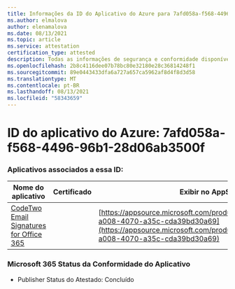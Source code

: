 ```yaml
---
title: Informações da ID do Aplicativo do Azure para 7afd058a-f568-4496-96b1-28d06ab3500f
ms.author: elmalova
author: elenamalova
ms.date: 08/13/2021
ms.topic: article
ms.service: attestation
certification_type: attested
description: Todas as informações de segurança e conformidade disponíveis para 7afd058a-f568-4496-96b1-28d06ab3500f.
ms.openlocfilehash: 2b8c4116dee07b78bc80e32180e28c36814248f1
ms.sourcegitcommit: 89e0443433dfa6a727a657ca5962af8d4f8d3d58
ms.translationtype: MT
ms.contentlocale: pt-BR
ms.lasthandoff: 08/13/2021
ms.locfileid: "58343659"
---
```

# <a name="azure-app-id-7afd058a-f568-4496-96b1-28d06ab3500f"></a>ID do aplicativo do Azure: 7afd058a-f568-4496-96b1-28d06ab3500f


### <a name="apps-associated-with-this-id"></a>Aplicativos associados a essa ID:
| **Nome do aplicativo** | **Certificado** | **Exibir no AppSource** |
|--------------|---------------|-----------------------|
| [CodeTwo Email Signatures for Office 365](https://docs.microsoft.com/microsoft-365-app-certification/forward/codetwo.3d2daeb9-a008-4070-a35c-cda39bd30a69) |  | [https://appsource.microsoft.com/product/office/codetwo.3d2daeb9-a008-4070-a35c-cda39bd30a69](https://appsource.microsoft.com/product/office/codetwo.3d2daeb9-a008-4070-a35c-cda39bd30a69) |

### <a name="microsoft-365-app-compliance-status"></a>Microsoft 365 Status da Conformidade do Aplicativo
- Publisher Status do Atestado: Concluído
